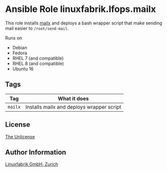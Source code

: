 # Ansible Role linuxfabrik.lfops.mailx

This role installs [mailx](http://heirloom.sourceforge.net/mailx.html) and deploys a bash wrapper script that make sending mail easier to `/root/send-mail`.

Runs on

* Debian
* Fedora
* RHEL 7 (and compatible)
* RHEL 8 (and compatible)
* Ubuntu 16


## Tags

| Tag     | What it does                              |
| ---     | ------------                              |
| `mailx` | Installs mailx and deploys wrapper script |


## License

[The Unlicense](https://unlicense.org/)


## Author Information

[Linuxfabrik GmbH, Zurich](https://www.linuxfabrik.ch)
